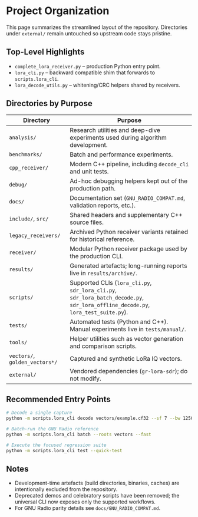 # Project Organization

This page summarizes the streamlined layout of the repository. Directories under `external/` remain untouched so upstream code stays pristine.

## Top-Level Highlights

- `complete_lora_receiver.py` – production Python entry point.
- `lora_cli.py` – backward compatible shim that forwards to `scripts.lora_cli`.
- `lora_decode_utils.py` – whitening/CRC helpers shared by receivers.

## Directories by Purpose

| Directory | Purpose |
|-----------|---------|
| `analysis/` | Research utilities and deep-dive experiments used during algorithm development. |
| `benchmarks/` | Batch and performance experiments. |
| `cpp_receiver/` | Modern C++ pipeline, including `decode_cli` and unit tests. |
| `debug/` | Ad-hoc debugging helpers kept out of the production path. |
| `docs/` | Documentation set (`GNU_RADIO_COMPAT.md`, validation reports, etc.). |
| `include/`, `src/` | Shared headers and supplementary C++ source files. |
| `legacy_receivers/` | Archived Python receiver variants retained for historical reference. |
| `receiver/` | Modular Python receiver package used by the production CLI. |
| `results/` | Generated artefacts; long-running reports live in `results/archive/`. |
| `scripts/` | Supported CLIs (`lora_cli.py`, `sdr_lora_cli.py`, `sdr_lora_batch_decode.py`, `sdr_lora_offline_decode.py`, `lora_test_suite.py`). |
| `tests/` | Automated tests (Python and C++). Manual experiments live in `tests/manual/`. |
| `tools/` | Helper utilities such as vector generation and comparison scripts. |
| `vectors/`, `golden_vectors*/` | Captured and synthetic LoRa IQ vectors. |
| `external/` | Vendored dependencies (`gr-lora-sdr`); do not modify. |

## Recommended Entry Points

```bash
# Decode a single capture
python -m scripts.lora_cli decode vectors/example.cf32 --sf 7 --bw 125000 --fs 500000

# Batch-run the GNU Radio reference
python -m scripts.lora_cli batch --roots vectors --fast

# Execute the focused regression suite
python -m scripts.lora_cli test --quick-test
```

## Notes

- Development-time artefacts (build directories, binaries, caches) are intentionally excluded from the repository.
- Deprecated demos and celebratory scripts have been removed; the universal CLI now exposes only the supported workflows.
- For GNU Radio parity details see `docs/GNU_RADIO_COMPAT.md`.
